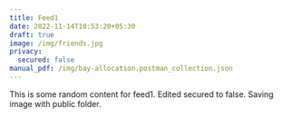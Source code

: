 ```yaml
---
title: Feed1
date: 2022-11-14T10:53:20+05:30
draft: true
image: /img/friends.jpg
privacy:
  secured: false
manual_pdf: /img/bay-allocation.postman_collection.json
---
```


This is some random content for feed1.
Edited secured to false.
Saving image with public folder.